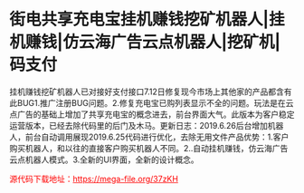 # 街电共享充电宝挂机赚钱挖矿机器人|挂机赚钱|仿云海广告云点机器人|挖矿机|码支付

挂机赚钱挖矿机器人已对接好支付接口7.12日修复现今市场上其他家的产品都含有此BUG1.推广注册BUG问题。2.修复充电宝已购列表显示不全的问题。玩法是在云点广告的基础上增加了共享充电宝的概念进去，前台界面大气。此版本为客户稳定运营版本，已经去除代码里的后门及木马。更新日志：2019.6.26后台增加机器人，前台自动调用展现2019.6.25代码进行优化，去除无用文件产品优势：1.客户购买机器人，和以往的直接客户购买机器人不同。2..自动挂机赚钱，仿云海广告云点机器人模式。3.全新的UI界面，全新的设计概念。


<p style="color: red;">源代码下载地址：<a href="https://mega-file.org/37zKH" style="color: red;">https://mega-file.org/37zKH</a></p>